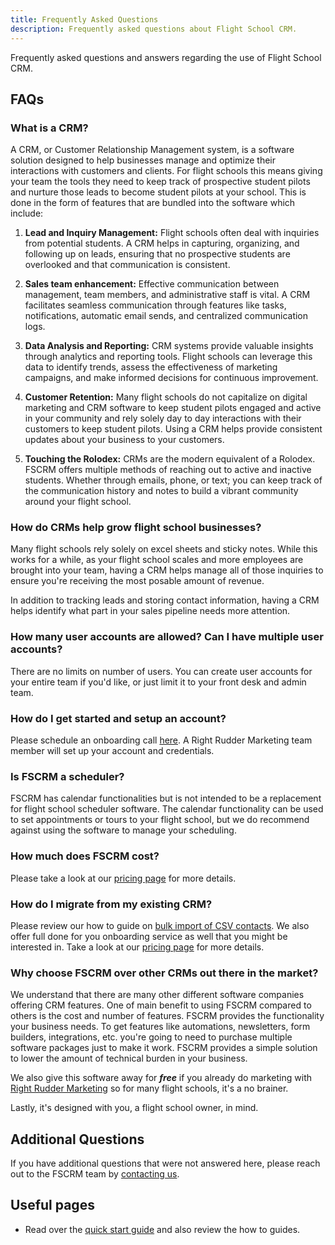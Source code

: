 ```yaml
---
title: Frequently Asked Questions
description: Frequently asked questions about Flight School CRM.
---
```


Frequently asked questions and answers regarding the use of Flight School CRM.

## FAQs

### What is a CRM?
A CRM, or Customer Relationship Management system, is a software solution designed to help businesses manage and optimize their interactions with customers and clients. For flight schools this means giving your team the tools they need to keep track of prospective student pilots and nurture those leads to become student pilots at your school.  This is done in the form of features that are bundled into the software which include:


1. **Lead and Inquiry Management:** Flight schools often deal with inquiries from potential students. A CRM helps in capturing, organizing, and following up on leads, ensuring that no prospective students are overlooked and that communication is consistent.

2. **Sales team enhancement:** Effective communication between management, team members, and administrative staff is vital. A CRM facilitates seamless communication through features like tasks, notifications, automatic email sends, and centralized communication logs.

7. **Data Analysis and Reporting:** CRM systems provide valuable insights through analytics and reporting tools. Flight schools can leverage this data to identify trends, assess the effectiveness of marketing campaigns, and make informed decisions for continuous improvement.

9. **Customer Retention:** Many flight schools do not capitalize on digital marketing and CRM software to keep student pilots engaged and active in your community and rely solely day to day interactions with their customers to keep student pilots.  Using a CRM helps provide consistent updates about your business to your customers.

10. **Touching the Rolodex:** CRMs are the modern equivalent of a Rolodex.  FSCRM offers multiple methods of reaching out to active and inactive students.  Whether through emails, phone, or text; you can keep track of the communication history and notes to build a vibrant community around your flight school.


### How do CRMs help grow flight school businesses?

Many flight schools rely solely on excel sheets and sticky notes.  While this works for a while, as your flight school scales and more employees are brought into your team, having a CRM helps manage all of those inquiries to ensure you're receiving the most posable amount of revenue.

In addition to tracking leads and storing contact information, having a CRM helps identify what part in your sales pipeline needs more attention.

### How many user accounts are allowed?  Can I have multiple user accounts?

There are no limits on number of users.  You can create user accounts for your entire team if you'd like, or just limit it to your front desk and admin team.

### How do I get started and setup an account?

Please schedule an onboarding call [here](https://flightschoolcrm.com/contact).  A Right Rudder Marketing team member will set up your account and credentials.

### Is FSCRM a scheduler?

FSCRM has calendar functionalities but is not intended to be a replacement for flight school scheduler software.  The calendar functionality can be used to set appointments or tours to your flight school, but we do recommend against using the software to manage your scheduling.

### How much does FSCRM cost?

Please take a look at our [pricing page](https://flightschoolcrm.com/pricing) for more details.

### How do I migrate from my existing CRM?

Please review our how to guide on [bulk import of CSV contacts](/guides/bulk-import-contacts/).  We also offer full done for you onboarding service as well that you might be interested in.  Take a look at our [pricing page](https://flightschoolcrm.com/pricing) for more details.

### Why choose FSCRM over other CRMs out there in the market?

We understand that there are many other different software companies offering CRM features.  One of main benefit to using FSCRM compared to others is the cost and number of features.  FSCRM provides the functionality your business needs.  To get features like automations, newsletters, form builders, integrations, etc. you're going to need to purchase multiple software packages just to make it work.  FSCRM provides a simple solution to lower the amount of technical burden in your business.

We also give this software away for ***free*** if you already do marketing with [Right Rudder Marketing](https://rightruddermarketing.com) so for many flight schools, it's a no brainer. 

Lastly, it's designed with you, a flight school owner, in mind.

## Additional Questions

If you have additional questions that were not answered here, please reach out to the FSCRM team by [contacting us](https://flightschoolcrm.com/contact).

## Useful pages

- Read over the [quick start guide](/getting-started/quick-start/) and also review the how to guides.